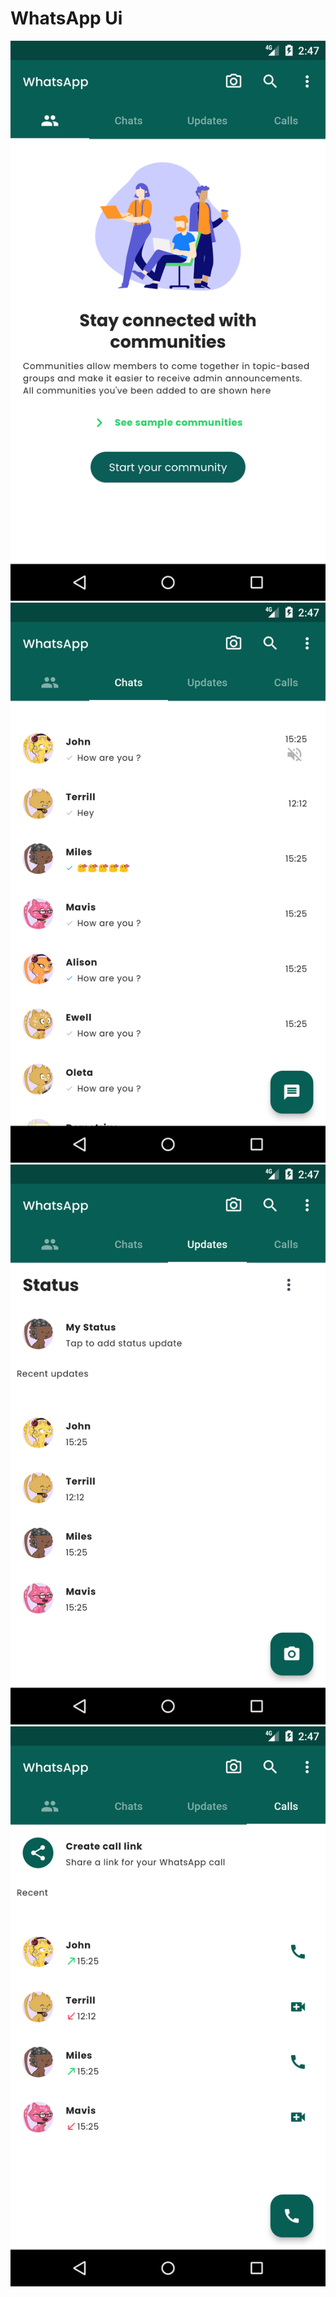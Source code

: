 # WhatsApp Ui

![Community Page](flutter_01.png)
![Chats Page](flutter_02.png)
![Updates Page](flutter_03.png)
![Calls Page](flutter_04.png)
